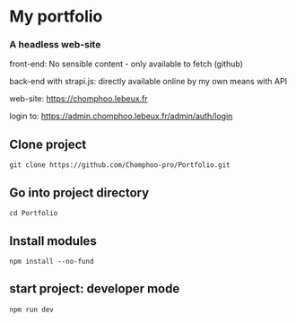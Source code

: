 # My portfolio
### A headless web-site

front-end: No sensible content - only available to fetch (github)

back-end with strapi.js:  directly available online by my own means with API

web-site: https://chomphoo.lebeux.fr

login to: https://admin.chomphoo.lebeux.fr/admin/auth/login

## **Clone project**

    git clone https://github.com/Chomphoo-pro/Portfolio.git

## **Go into project directory**

    cd Portfolio
    
## **Install modules**

    npm install --no-fund

## **start project: developer mode** 

    npm run dev

